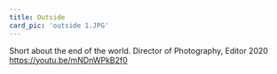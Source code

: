 ```yaml
---
title: Outside
card_pic: 'outside 1.JPG'
---
```


Short about the end of the world.
Director of Photography, Editor 2020
https://youtu.be/mNDnWPkB2f0
